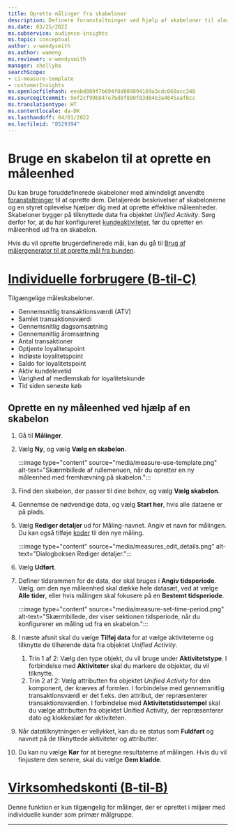 ```yaml
---
title: Oprette målinger fra skabeloner
description: Definere foranstaltninger ved hjælp af skabeloner til almindelige sager.
ms.date: 03/25/2022
ms.subservice: audience-insights
ms.topic: conceptual
author: v-wendysmith
ms.author: wameng
ms.reviewer: v-wendysmith
manager: shellyha
searchScope:
- ci-measure-template
- customerInsights
ms.openlocfilehash: eeabd889f7b694f8d809894169a3cdc068acc340
ms.sourcegitcommit: 9ef2cf99b847e7bd8f890f83d84b3a4045aaf8cc
ms.translationtype: HT
ms.contentlocale: da-DK
ms.lasthandoff: 04/01/2022
ms.locfileid: "8529394"
---
```

# <a name="use-a-template-to-build-a-measure"></a>Bruge en skabelon til at oprette en måleenhed

Du kan bruge foruddefinerede skabeloner med almindeligt anvendte [foranstaltninger](measures.md) til at oprette dem. Detaljerede beskrivelser af skabelonerne og en styret oplevelse hjælper dig med at oprette effektive måleenheder. Skabeloner bygger på tilknyttede data fra objektet *Unified Activity*. Sørg derfor for, at du har konfigureret [kundeaktiviteter](activities.md), før du opretter en måleenhed ud fra en skabelon.

Hvis du vil oprette brugerdefinerede mål, kan du gå til [Brug af målergenerator til at oprette mål fra bunden](measure-builder.md).

# <a name="individual-consumers-b-to-c"></a>[Individuelle forbrugere (B-til-C)](#tab/b2c)

Tilgængelige måleskabeloner. 
- Gennemsnitlig transaktionsværdi (ATV)
- Samlet transaktionsværdi
- Gennemsnitlig dagsomsætning
- Gennemsnitlig åromsætning
- Antal transaktioner
- Optjente loyalitetspoint
- Indløste loyalitetspoint
- Saldo for loyalitetspoint
- Aktiv kundelevetid
- Varighed af medlemskab for loyalitetskunde
- Tid siden seneste køb

## <a name="build-a-new-measure-using-a-template"></a>Oprette en ny måleenhed ved hjælp af en skabelon

1. Gå til **Målinger**.

1. Vælg **Ny**, og vælg **Vælg en skabelon**.

   :::image type="content" source="media/measure-use-template.png" alt-text="Skærmbillede af rullemenuen, når du opretter en ny måleenhed med fremhævning på skabelon.":::

1. Find den skabelon, der passer til dine behov, og vælg **Vælg skabelon**.

1. Gennemse de nødvendige data, og vælg **Start her**, hvis alle dataene er på plads.

1. Vælg **Rediger detaljer** ud for Måling-navnet. Angiv et navn for målingen. Du kan også tilføje [koder](work-with-tags-columns.md#manage-tags) til den nye måling.

   :::image type="content" source="media/measures_edit_details.png" alt-text="Dialogboksen Rediger detaljer.":::

1. Vælg **Udført**.

1. Definer tidsrammen for de data, der skal bruges i **Angiv tidsperiode**. Vælg, om den nye måleenhed skal dække hele datasæt, ved at vælge **Alle tider**, eller hvis målingen skal fokusere på en **Bestemt tidsperiode**.

   :::image type="content" source="media/measure-set-time-period.png" alt-text="Skærmbillede, der viser sektionen tidsperiode, når du konfigurerer en måling ud fra en skabelon.":::

1. I næste afsnit skal du vælge **Tilføj data** for at vælge aktiviteterne og tilknytte de tilhørende data fra objektet *Unified Activity*.

    1. Trin 1 af 2: Vælg den type objekt, du vil bruge under **Aktivitetstype**. I forbindelse med **Aktiviteter** skal du markere de objekter, du vil tilknytte.
    1. Trin 2 af 2: Vælg attributten fra objektet *Unified Activity* for den komponent, der kræves af formlen. I forbindelse med gennemsnitlig transaktionsværdi er det f.eks. den attribut, der repræsenterer transaktionsværdien. I forbindelse med **Aktivitetstidsstempel** skal du vælge attributten fra objektet Unified Activity, der repræsenterer dato og klokkeslæt for aktiviteten.
   
1. Når datatilknytningen er vellykket, kan du se status som **Fuldført** og navnet på de tilknyttede aktiviteter og attributter.

1. Du kan nu vælge **Kør** for at beregne resultaterne af målingen. Hvis du vil finjustere den senere, skal du vælge **Gem kladde**.

# <a name="business-accounts-b-to-b"></a>[Virksomhedskonti (B-til-B)](#tab/b2b)

Denne funktion er kun tilgængelig for målinger, der er oprettet i miljøer med individuelle kunder som primær målgruppe.

---
